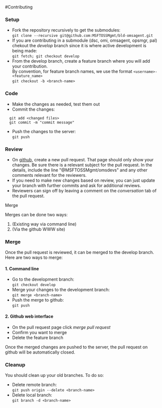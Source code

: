 #Contributing

### Setup
- Fork the repository recursively to get the submodules:<br>```git clone --recursive git@github.com:MSFTOSSMgmt/bld-omsagent.git```
- If you are contributing in a submodule (dsc, omi, omsagent, opsmgr, pal) chekout the *develop* branch since it is where active development is being made:<br>```git fetch; git checkout develop```
- From the develop branch, create a feature branch where you will add your contribution.<br>
  By convention, for feature branch names, we use the format ```<username>-<feature_name>```<br>
  ```git checkout -b <branch-name>```

### Code
- Make the changes as needed, test them out
- Commit the changes:
```shell
  git add <changed files>
  git commit -m "commit message"
```
- Push the changes to the server:<br>```git push```

### Review
- On [github](https://github.com/MSFTOSSMgmt/bld-omsagent), create a new pull request. That page should only show your changes. Be sure there is a relevant subject for the pull request. In the details, include the line "@MSFTOSSMgmt/omsdevs" and any other comments relevant for the reviewers.
- If you need to make new changes based on review, you can just update your branch with further commits and ask for additional reviews.
- Reviewers can sign off by leaving a comment on the *conversation* tab of the pull request.

Merge

Merges can be done two ways:
 1. (Existing way via command line)
 2. (Via the github WWW site)


### Merge
Once the pull request is reviewed, it can be merged to the develop branch.
Here are two ways to merge:

#### 1. Command line
- Go to the development branch:<br>```git checkout develop```
- Merge your changes to the development branch:<br>```git merge <branch-name>```
- Push the merge to github:<br>```git push```

#### 2. Github web interface
- On the pull request page click *merge pull request*
- Confirm you want to merge
- Delete the feature branch

Once the merged changes are pushed to the server, the pull request on github will be automatically closed.

### Cleanup
You should clean up your old branches. To do so:
- Delete remote branch:<br>```git push origin --delete <branch-name>```
- Delete local branch:<br>```git branch -d <branch-name>```
